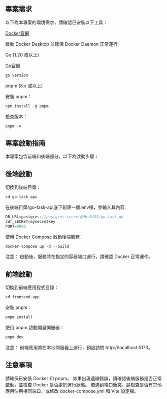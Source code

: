 ## 專案需求
以下為本專案的環境需求，請確認已安裝以下工具：

[Docker官網](https://www.docker.com/products/docker-desktop)

啟動 Docker Desktop 並確保 Docker Daemon 正常運行。

Go (1.20 或以上)

[Go官網](https://go.dev/dl/)

```jsx
go version
```

pnpm (8.x 或以上)

安裝 pnpm：

```jsx
npm install -g pnpm
```

檢查版本：

```jsx
pnpm -v
```

## 專案啟動指南
本專案包含前端和後端部分，以下為啟動步驟：

## 後端啟動
切換到後端目錄：

```jsx
cd go-task-api
```

在後端目錄/go-task-api底下創建一個.env檔，並輸入其內容:

```jsx
DB_URL=postgres://postgres:secret@db:5432/go_task_db
JWT_SECRET=mysecretkey
PORT=8080
```

使用 Docker Compose 啟動後端服務：

```jsx
docker-compose up -d --build
```

注意： 啟動後，服務將在指定的容器端口運行，請確認 Docker 正常運作。

## 前端啟動
切換到前端應用程式目錄：

```jsx
cd frontend-app
```

安裝 pnpm：

```jsx
pnpm install
```

使用 pnpm 啟動開發伺服器：

```jsx
pnpm dev
```

注意： 前端應用將在本地伺服器上運行，預設訪問 http://localhost:5173。

## 注意事項
請確保已安裝 Docker 和 pnpm。
如果出現連線錯誤，請確認後端服務是否正常啟動，並檢查 Docker 是否處於運行狀態。
若遇到端口衝突，請檢查是否有其他應用佔用相同端口，或修改 docker-compose.yml 和 Vite 設定檔。
